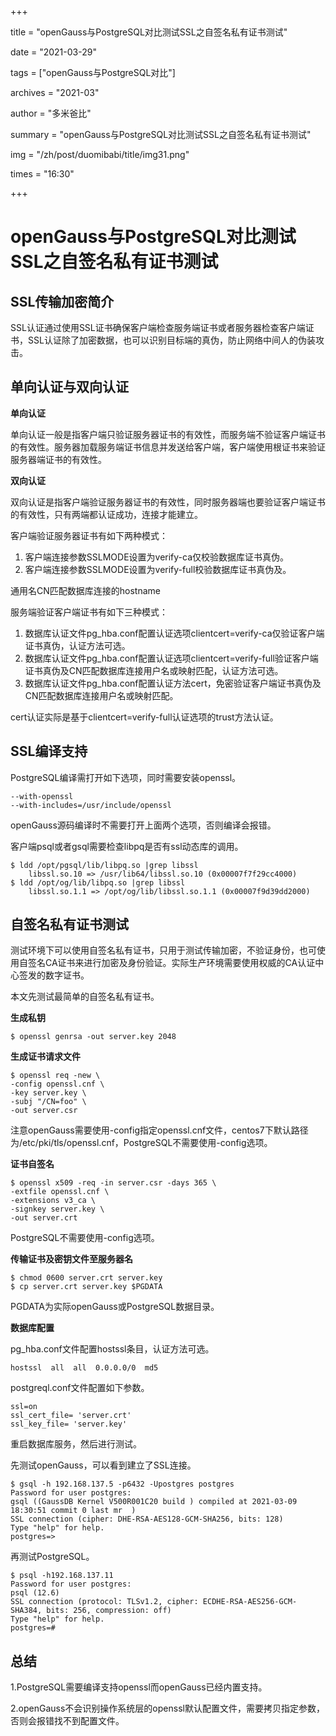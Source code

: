 +++

title = "openGauss与PostgreSQL对比测试SSL之自签名私有证书测试" 

date = "2021-03-29" 

tags = ["openGauss与PostgreSQL对比"] 

archives = "2021-03" 

author = "多米爸比" 

summary = "openGauss与PostgreSQL对比测试SSL之自签名私有证书测试"

img = "/zh/post/duomibabi/title/img31.png" 

times = "16:30"

+++

# openGauss与PostgreSQL对比测试SSL之自签名私有证书测试<a name="ZH-CN_TOPIC_0000001116618885"></a>

## SSL传输加密简介<a name="section769717573617"></a>

SSL认证通过使用SSL证书确保客户端检查服务端证书或者服务器检查客户端证书，SSL认证除了加密数据，也可以识别目标端的真伪，防止网络中间人的伪装攻击。

## 单向认证与双向认证<a name="section17668612077"></a>

**单向认证**

单向认证一般是指客户端只验证服务器证书的有效性，而服务端不验证客户端证书的有效性。服务器加载服务端证书信息并发送给客户端，客户端使用根证书来验证服务器端证书的有效性。

**双向认证**

双向认证是指客户端验证服务器证书的有效性，同时服务器端也要验证客户端证书的有效性，只有两端都认证成功，连接才能建立。

客户端验证服务器证书有如下两种模式：

1.  客户端连接参数SSLMODE设置为verify-ca仅校验数据库证书真伪。
2.  客户端连接参数SSLMODE设置为verify-full校验数据库证书真伪及。

通用名CN匹配数据库连接的hostname

服务端验证客户端证书有如下三种模式：

1.  数据库认证文件pg\_hba.conf配置认证选项clientcert=verify-ca仅验证客户端证书真伪，认证方法可选。
2.  数据库认证文件pg\_hba.conf配置认证选项clientcert=verify-full验证客户端证书真伪及CN匹配数据库连接用户名或映射匹配，认证方法可选。
3.  数据库认证文件pg\_hba.conf配置认证方法cert，免密验证客户端证书真伪及CN匹配数据库连接用户名或映射匹配。

cert认证实际是基于clientcert=verify-full认证选项的trust方法认证。

## SSL编译支持<a name="section74893414133"></a>

PostgreSQL编译需打开如下选项，同时需要安装openssl。

```
--with-openssl
--with-includes=/usr/include/openssl
```

openGauss源码编译时不需要打开上面两个选项，否则编译会报错。

客户端psql或者gsql需要检查libpq是否有ssl动态库的调用。

```
$ ldd /opt/pgsql/lib/libpq.so |grep libssl
	libssl.so.10 => /usr/lib64/libssl.so.10 (0x00007f7f29cc4000)
$ ldd /opt/og/lib/libpq.so |grep libssl
	libssl.so.1.1 => /opt/og/lib/libssl.so.1.1 (0x00007f9d39dd2000)
```

## 自签名私有证书测试<a name="section1432163671811"></a>

测试环境下可以使用自签名私有证书，只用于测试传输加密，不验证身份，也可使用自签名CA证书来进行加密及身份验证。实际生产环境需要使用权威的CA认证中心签发的数字证书。

本文先测试最简单的自签名私有证书。

**生成私钥**

```
$ openssl genrsa -out server.key 2048 
```

**生成证书请求文件**

```
$ openssl req -new \
-config openssl.cnf \
-key server.key \
-subj "/CN=foo" \
-out server.csr
```

注意openGauss需要使用-config指定openssl.cnf文件，centos7下默认路径为/etc/pki/tls/openssl.cnf，PostgreSQL不需要使用-config选项。

**证书自签名**

```
$ openssl x509 -req -in server.csr -days 365 \
-extfile openssl.cnf \
-extensions v3_ca \
-signkey server.key \
-out server.crt
```

PostgreSQL不需要使用-config选项。

**传输证书及密钥文件至服务器名**

```
$ chmod 0600 server.crt server.key
$ cp server.crt server.key $PGDATA
```

PGDATA为实际openGauss或PostgreSQL数据目录。

**数据库配置**

pg\_hba.conf文件配置hostssl条目，认证方法可选。

```
hostssl  all  all  0.0.0.0/0  md5
```

postgreql.conf文件配置如下参数。

```
ssl=on
ssl_cert_file= 'server.crt'
ssl_key_file= 'server.key'
```

重启数据库服务，然后进行测试。

先测试openGauss，可以看到建立了SSL连接。

```
$ gsql -h 192.168.137.5 -p6432 -Upostgres postgres
Password for user postgres: 
gsql ((GaussDB Kernel V500R001C20 build ) compiled at 2021-03-09 18:30:51 commit 0 last mr  )
SSL connection (cipher: DHE-RSA-AES128-GCM-SHA256, bits: 128)
Type "help" for help.
postgres=> 
```

再测试PostgreSQL。

```
$ psql -h192.168.137.11
Password for user postgres: 
psql (12.6)
SSL connection (protocol: TLSv1.2, cipher: ECDHE-RSA-AES256-GCM-SHA384, bits: 256, compression: off)
Type "help" for help.
postgres=# 
```

## 总结<a name="section20719915101411"></a>

1.PostgreSQL需要编译支持openssl而openGauss已经内置支持。

2.openGauss不会识别操作系统层的openssl默认配置文件，需要拷贝指定参数，否则会报错找不到配置文件。

